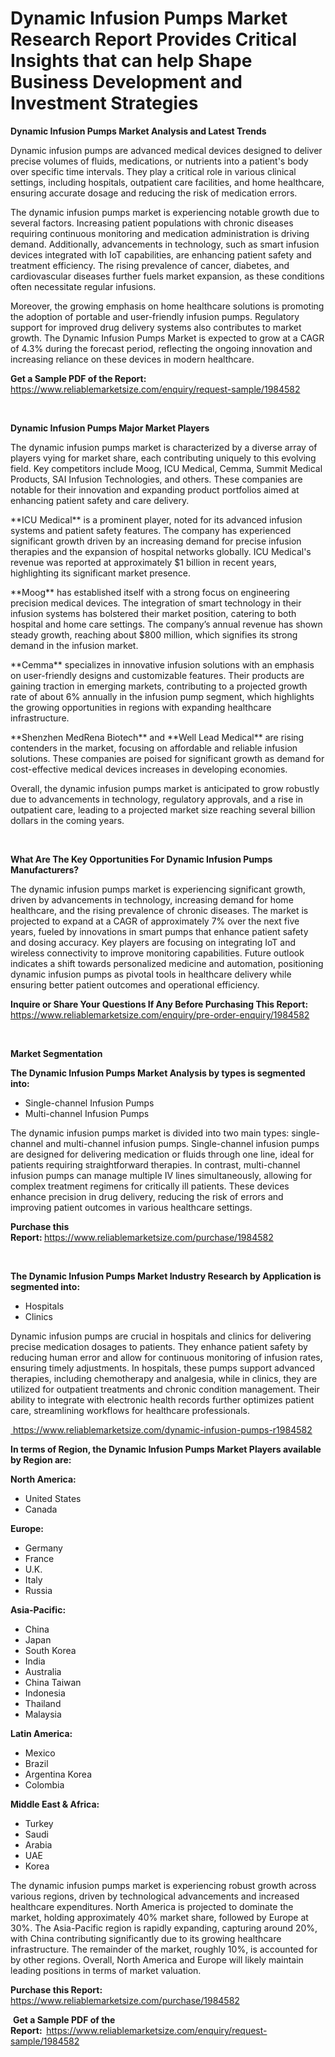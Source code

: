<p><h1>Dynamic Infusion Pumps Market Research Report Provides Critical Insights that can help Shape Business Development and Investment Strategies</h1></p><p><strong>Dynamic Infusion Pumps Market Analysis and Latest Trends</strong></p>
<p><p>Dynamic infusion pumps are advanced medical devices designed to deliver precise volumes of fluids, medications, or nutrients into a patient's body over specific time intervals. They play a critical role in various clinical settings, including hospitals, outpatient care facilities, and home healthcare, ensuring accurate dosage and reducing the risk of medication errors. </p><p>The dynamic infusion pumps market is experiencing notable growth due to several factors. Increasing patient populations with chronic diseases requiring continuous monitoring and medication administration is driving demand. Additionally, advancements in technology, such as smart infusion devices integrated with IoT capabilities, are enhancing patient safety and treatment efficiency. The rising prevalence of cancer, diabetes, and cardiovascular diseases further fuels market expansion, as these conditions often necessitate regular infusions.</p><p>Moreover, the growing emphasis on home healthcare solutions is promoting the adoption of portable and user-friendly infusion pumps. Regulatory support for improved drug delivery systems also contributes to market growth. The Dynamic Infusion Pumps Market is expected to grow at a CAGR of 4.3% during the forecast period, reflecting the ongoing innovation and increasing reliance on these devices in modern healthcare.</p></p>
<p><strong>Get a Sample PDF of the Report:&nbsp;</strong> <a href="https://www.reliablemarketsize.com/enquiry/request-sample/1984582?utm_campaign=3118&utm_medium=2&utm_source=Github&utm_content=ia&utm_term=16042025&utm_id=dynamic-infusion-pumps">https://www.reliablemarketsize.com/enquiry/request-sample/1984582</a></p>
<p>&nbsp;</p>
<p><strong>Dynamic Infusion Pumps Major Market Players</strong></p>
<p><p>The dynamic infusion pumps market is characterized by a diverse array of players vying for market share, each contributing uniquely to this evolving field. Key competitors include Moog, ICU Medical, Cemma, Summit Medical Products, SAI Infusion Technologies, and others. These companies are notable for their innovation and expanding product portfolios aimed at enhancing patient safety and care delivery.</p><p>**ICU Medical** is a prominent player, noted for its advanced infusion systems and patient safety features. The company has experienced significant growth driven by an increasing demand for precise infusion therapies and the expansion of hospital networks globally. ICU Medical's revenue was reported at approximately $1 billion in recent years, highlighting its significant market presence.</p><p>**Moog** has established itself with a strong focus on engineering precision medical devices. The integration of smart technology in their infusion systems has bolstered their market position, catering to both hospital and home care settings. The company’s annual revenue has shown steady growth, reaching about $800 million, which signifies its strong demand in the infusion market.</p><p>**Cemma** specializes in innovative infusion solutions with an emphasis on user-friendly designs and customizable features. Their products are gaining traction in emerging markets, contributing to a projected growth rate of about 6% annually in the infusion pump segment, which highlights the growing opportunities in regions with expanding healthcare infrastructure.</p><p>**Shenzhen MedRena Biotech** and **Well Lead Medical** are rising contenders in the market, focusing on affordable and reliable infusion solutions. These companies are poised for significant growth as demand for cost-effective medical devices increases in developing economies.</p><p>Overall, the dynamic infusion pumps market is anticipated to grow robustly due to advancements in technology, regulatory approvals, and a rise in outpatient care, leading to a projected market size reaching several billion dollars in the coming years.</p></p>
<p>&nbsp;</p>
<p><strong>What Are The Key Opportunities For Dynamic Infusion Pumps Manufacturers?</strong></p>
<p><p>The dynamic infusion pumps market is experiencing significant growth, driven by advancements in technology, increasing demand for home healthcare, and the rising prevalence of chronic diseases. The market is projected to expand at a CAGR of approximately 7% over the next five years, fueled by innovations in smart pumps that enhance patient safety and dosing accuracy. Key players are focusing on integrating IoT and wireless connectivity to improve monitoring capabilities. Future outlook indicates a shift towards personalized medicine and automation, positioning dynamic infusion pumps as pivotal tools in healthcare delivery while ensuring better patient outcomes and operational efficiency.</p></p>
<p><strong>Inquire or Share Your Questions If Any Before Purchasing This Report:</strong> <a href="https://www.reliablemarketsize.com/enquiry/pre-order-enquiry/1984582?utm_campaign=3118&utm_medium=2&utm_source=Github&utm_content=ia&utm_term=16042025&utm_id=dynamic-infusion-pumps">https://www.reliablemarketsize.com/enquiry/pre-order-enquiry/1984582</a></p>
<p>&nbsp;</p>
<p><strong>Market Segmentation</strong></p>
<p><strong>The Dynamic Infusion Pumps Market Analysis by types is segmented into:</strong></p>
<p><ul><li>Single-channel Infusion Pumps</li><li>Multi-channel Infusion Pumps</li></ul></p>
<p><p>The dynamic infusion pumps market is divided into two main types: single-channel and multi-channel infusion pumps. Single-channel infusion pumps are designed for delivering medication or fluids through one line, ideal for patients requiring straightforward therapies. In contrast, multi-channel infusion pumps can manage multiple IV lines simultaneously, allowing for complex treatment regimens for critically ill patients. These devices enhance precision in drug delivery, reducing the risk of errors and improving patient outcomes in various healthcare settings.</p></p>
<p><strong>Purchase this Report:&nbsp;</strong><a href="https://www.reliablemarketsize.com/purchase/1984582?utm_campaign=3118&utm_medium=2&utm_source=Github&utm_content=ia&utm_term=16042025&utm_id=dynamic-infusion-pumps">https://www.reliablemarketsize.com/purchase/1984582</a></p>
<p>&nbsp;</p>
<p><strong>The Dynamic Infusion Pumps Market Industry Research by Application is segmented into:</strong></p>
<p><ul><li>Hospitals</li><li>Clinics</li></ul></p>
<p><p>Dynamic infusion pumps are crucial in hospitals and clinics for delivering precise medication dosages to patients. They enhance patient safety by reducing human error and allow for continuous monitoring of infusion rates, ensuring timely adjustments. In hospitals, these pumps support advanced therapies, including chemotherapy and analgesia, while in clinics, they are utilized for outpatient treatments and chronic condition management. Their ability to integrate with electronic health records further optimizes patient care, streamlining workflows for healthcare professionals.</p></p>
<p><a href="https://www.reliablemarketsize.com/dynamic-infusion-pumps-r1984582?utm_campaign=3118&utm_medium=2&utm_source=Github&utm_content=ia&utm_term=16042025&utm_id=dynamic-infusion-pumps">&nbsp;https://www.reliablemarketsize.com/dynamic-infusion-pumps-r1984582</a></p>
<p><strong>In terms of Region, the Dynamic Infusion Pumps Market Players available by Region are:</strong></p>
<p>
    <p> <strong> North America: </strong>
        <ul>
            <li>United States</li>
            <li>Canada</li>
        </ul>
        </p> 
    <p> <strong> Europe: </strong>
        <ul>
            <li>Germany</li>
            <li>France</li>
            <li>U.K.</li>
            <li>Italy</li>
            <li>Russia</li>
        </ul>
        </p> 
    <p> <strong> Asia-Pacific: </strong>
        <ul>
            <li>China</li>
            <li>Japan</li>
            <li>South Korea</li>
            <li>India</li>
            <li>Australia</li>
            <li>China Taiwan</li>
            <li>Indonesia</li>
            <li>Thailand</li>
            <li>Malaysia</li>
        </ul>
        </p> 
    <p> <strong> Latin America: </strong>
        <ul>
            <li>Mexico</li>
            <li>Brazil</li>
            <li>Argentina Korea</li>
            <li>Colombia</li>
        </ul>
        </p> 
    <p> <strong> Middle East & Africa: </strong>
        <ul>
            <li>Turkey</li>
            <li>Saudi</li>
            <li>Arabia</li>
            <li>UAE</li>
            <li>Korea</li>
        </ul>
    </p>
    </p>
<p><p>The dynamic infusion pumps market is experiencing robust growth across various regions, driven by technological advancements and increased healthcare expenditures. North America is projected to dominate the market, holding approximately 40% market share, followed by Europe at 30%. The Asia-Pacific region is rapidly expanding, capturing around 20%, with China contributing significantly due to its growing healthcare infrastructure. The remainder of the market, roughly 10%, is accounted for by other regions. Overall, North America and Europe will likely maintain leading positions in terms of market valuation.</p></p>
<p><strong>Purchase this Report: </strong><a href="https://www.reliablemarketsize.com/purchase/1984582?utm_campaign=3118&utm_medium=2&utm_source=Github&utm_content=ia&utm_term=16042025&utm_id=dynamic-infusion-pumps">https://www.reliablemarketsize.com/purchase/1984582</a></p>
<p>&nbsp;<strong>Get a Sample PDF of the Report:&nbsp;&nbsp;</strong><a href="https://www.reliablemarketsize.com/enquiry/request-sample/1984582?utm_campaign=3118&utm_medium=2&utm_source=Github&utm_content=ia&utm_term=16042025&utm_id=dynamic-infusion-pumps">https://www.reliablemarketsize.com/enquiry/request-sample/1984582</a></p>
<p><strong></strong></p>
<p><p></p><p></p><p></p></p>